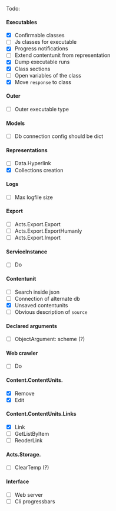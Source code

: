 Todo:

#### Executables

- [x] Сonfirmable classes
- [ ] Js classes for executable
- [x] Progress notifications
- [ ] Extend contentunit from representation
- [x] Dump executable runs
- [x] Class sections
- [ ] Open variables of the class
- [x] Move `response` to class

#### Outer

- [ ] Outer executable type

#### Models

- [ ] Db connection config should be dict

#### Representations

- [ ] Data.Hyperlink
- [x] Collections creation

#### Logs

- [ ] Max logfile size

#### Export

- [ ] Acts.Export.Export
- [ ] Acts.Export.ExportHumanly
- [ ] Acts.Export.Import

#### ServiceInstance

- [ ] Do

#### Contentunit

- [ ] Search inside json
- [ ] Connection of alternate db
- [x] Unsaved contentunits
- [ ] Obvious description of `source`

#### Declared arguments

- [ ] ObjectArgument: scheme (?)

#### Web crawler

- [ ] Do

#### Content.ContentUnits.

- [x] Remove
- [x] Edit

#### Content.ContentUnits.Links

- [x] Link
- [ ] GetListByItem
- [ ] ReoderLink

#### Acts.Storage.

- [ ] ClearTemp (?)

#### Interface

- [ ] Web server
- [ ] Cli progressbars
